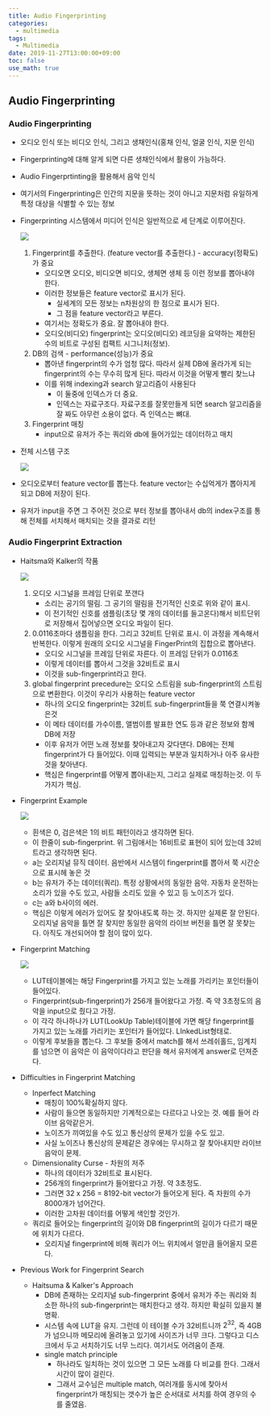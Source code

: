 ```yaml
---
title: Audio Fingerprinting
categories:
  - multimedia
tags:
  - Multimedia
date: 2019-11-27T13:00:00+09:00
toc: false
use_math: true
---
```



## Audio Fingerprinting

### Audio Fingerprinting

* 오디오 인식 또는 비디오 인식, 그리고 생채인식(홍채 인식, 얼굴 인식, 지문 인식)

* Fingerprinting에 대해 알게 되면 다른 생채인식에서 활용이 가능하다.

* Audio Fingerprtinting을 활용해서 음악 인식

* 여기서의 Fingerprinting은 인간의 지문을 뜻하는 것이 아니고 지문처럼 유일하게 특정 대상을 식별할 수 있는 정보

* Fingerprinting 시스템에서 미디어 인식은 일반적으로 세 단계로 이루어진다.

  ![](https://i.imgur.com/Xc4UO72.png)

  1. Fingerprint를 추출한다. (feature vector를 추출한다.)  -  accuracy(정확도)가 중요
     * 오디오면 오디오, 비디오면 비디오, 생체면 생체 등 이런 정보를 뽑아내야 한다.
     * 이러한 정보들은 feature vector로 표시가 된다.
       * 실세계의 모든 정보는 n차원상의 한 점으로 표시가 된다.
       * 그 점을 feature vector라고 부른다.
     * 여기서는 정확도가 중요. 잘 뽑아내야 한다.
     * 오디오(비디오) fingerprint는 오디오(비디오) 레코딩을 요약하는 제한된 수의 비트로 구성된 컴팩트 시그니처(정보).
  2. DB의 검색 - performance(성능)가 중요
     * 뽑아낸 fingerprint의 수가 엄청 많다. 따라서 실제 DB에 올라가게 되는 fingerprint의 수는 무수히 많게 된다. 따라서 이것을 어떻게 빨리 찾느냐
     * 이를 위해 indexing과 search 알고리즘이 사용된다
       * 이 둘중에 인덱스가 더 중요.
       * 인덱스는 자료구조다. 자료구조를 잘못만들게 되면 search 알고리즘을 잘 짜도 아무런 소용이 없다. 즉 인덱스는 뼈대.
  3. Fingerprint 매칭
     * input으로 유저가 주는 쿼리와 db에 들어가있는 데이터하고 매치

* 전체 시스템 구조

  ![](https://i.imgur.com/70AObjR.png)

* 오디오로부터 feature vector를 뽑는다. feature vector는 수십억게가 뽑아지게 되고 DB에 저장이 된다.

* 유저가 input을 주면 그 주어진 것으로 부터 정보를 뽑아내서 db의 index구조를 통해 전체를 서치해서 매치되는 것을 결과로 리턴

### Audio Fingerprint Extraction

* Haitsma와 Kalker의 작품

  ![](https://i.imgur.com/8rlwTAT.png)

  1. 오디오 시그널을 프레임 단위로 쪼갠다
     * 소리는 공기의 떨림. 그 공기의 떨림을 전기적인 신호로 위와 같이 표시.
     * 이 전기적인 신호를 샘플링(초당 몇 개의 데이터를 들고온다)해서 비트단위로 저장해서 집어넣으면 오디오 파일이 된다.
  2. 0.0116초마다 샘플링을 한다. 그리고 32비트 단위로 표시. 이 과정을 계속해서 반복한다. 이렇게 원래의 오디오 시그널을 FingerPrint의 집합으로 뽑아낸다.
     * 오디오 시그널을 프레임 단위로 자른다. 이 프레임 단위가 0.0116초
     * 이렇게 데이터를 뽑아서 그것을 32비트로 표시
     * 이것을 sub-fingerprint라고 한다.
  3. global fingerprint precedure는 오디오 스트림을 sub-fingerprint의 스트림으로 변환한다. 이것이 우리가 사용하는 feature vector
     * 하나의 오디오 fingerprint는 32비트 sub-fingerprint들을 쭉 연결시켜놓은것
     * 이 메타 데이터를 가수이름, 앨범이름 발표한 연도 등과 같은 정보와 함께 DB에 저장
     * 이후 유저가 어떤 노래 정보를 찾아내고자 갖다댄다. DB에는 전체 fingerprint가 다 들어있다. 이때 입력되는 부분과 일치하거나 아주 유사한 것을 찾아낸다.
     * 핵심은 fingerprint를 어떻게 뽑아내는지, 그리고 실제로 매칭하는것. 이 두 가지가 핵심.
  
* Fingerprint Example

  ![](https://i.imgur.com/BySBHPq.png)

  * 흰색은 0, 검은색은 1의 비트 패턴이라고 생각하면 된다.
  * 이 한줄이 sub-fingerprint. 위 그림애서는 16비트로 표현이 되어 있는데 32비트라고 생각하면 된다.
  * a는 오리지널 뮤직 데이터. 음반에서 시스템이 fingerprint를 뽑아서 쭉 시간순으로 표시헤 놓은 것
  * b는 유저가 주는 데이터(쿼리). 특정 상황에서의 동일한 음악. 자동차 운전하는 소리가 있을 수도 있고, 사람들 소리도 있을 수 있고 등 노이즈가 있다.
  * c는 a와 b사이의 에러.
  * 핵심은 이렇게 에러가 있어도 잘 찾아내도록 하는 것. 하지만 실제론 잘 안된다. 오리지널 음악을 틀면 잘 찾지만 동일한 음악의 라이브 버전을 틀면 잘 못찾는다. 아직도 개선되어야 할 점이 많이 있다.

* Fingerprint Matching

  ![](https://i.imgur.com/dlePppl.png)

  * LUT테이블에는 해당 Fingerprint를 가지고 있는 노래를 가리키는 포인터들이 들어있다.
  * Fingerprint(sub-fingerprint)가 256개 들어왔다고 가정. 즉 약 3초정도의 음악을 input으로 줬다고 가정.
  * 이 각각 하나하나가 LUT(LookUp Table)테이블에 가면 해당 fingerprint를 가지고 있는 노래를 가리키는 포인터가 들어있다. LInkedList형태로.
  * 이렇게 후보들을 뽑는다. 그 후보들 중에서 match를 해서 쓰레쉬홀드, 임계치를 넘으면 이 음악은 이 음악이다라고 판단을 해서 유저에게 answer로 던져준다.

* Difficulties in Fingerprint Matching

  * Inperfect Matching
    * 매칭이 100%확실하지 않다.
    * 사람이 들으면 동일하지만 기계적으로는 다르다고 나오는 것. 예를 들어 라이브 음악같은거.
    * 노이즈가 끼여있을 수도 있고 통신상의 문제가 있을 수도 있고.
    * 사실 노이즈나 통신상의 문제같은 경우에는 무시하고 잘 찾아내지만 라이브 음악이 문제.
  * Dimensionality Curse - 차원의 저주
    * 하나의 데이터가 32비트로 표시된다.
    * 256개의 fingerprint가 들어왔다고 가정. 약 3초정도.
    * 그러면 32 x 256 = 8192-bit vector가 들어오게 된다. 즉 차원의 수가 8000개가 넘어간다. 
    * 이러한 고차원 데이터를 어떻게 색인할 것인가.
  * 쿼리로 들어오는 fingerprint의 길이와 DB fingerprint의 길이가 다르기 때문에 위치가 다르다.
    * 오리지널 fingerprint에 비해 쿼리가 어느 위치에서 얼만큼 들어올지 모른다.

* Previous Work for Fingerprint Search

  * Haitsuma & Kalker's Approach
    * DB에 존재하는 오리지널 sub-fingerprint 중에서 유저가 주는 쿼리와 최소한 하나의 sub-fingerprint는 매치한다고 생각. 하지만 확실히 있을지 불명확.
    * 시스템 속에 LUT을 유지. 그런데 이 테이블 수가 32비트니까 $2^{32}$, 즉 4GB가 넘으니까 메모리에 올려놓고 있기에 사이즈가 너무 크다. 그렇다고 디스크에서 두고 서치하기도 너무 느리다. 여기서도 어려움이 존재.
    * single match principle
      * 하나라도 일치하는 것이 있으면 그 모든 노래를 다 비교를 한다. 그래서 시간이 많이 걸린다.
      * 그래서 교수님은 multiple match, 여러개를 동시에 찾아서 fingerprint가 매칭되는 갯수가 높은 순서대로 서치를 하여 경우의 수를 줄였음.